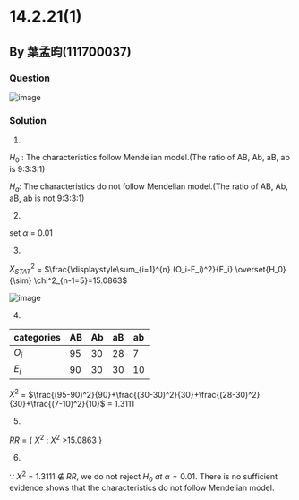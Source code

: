 # 14.2.21(1)

## By 葉孟昀(111700037)

### Question
![image](https://github.com/HWTeng-Course/202402-Statistics/assets/118964247/85268d39-95b9-4119-bf83-8e851c257f4e)

### Solution

1.  
$H_0$ : The characteristics follow Mendelian model.(The ratio of AB, Ab, aB, ab is 9:3:3:1)

$H_a$: The characteristics do not follow Mendelian model.(The ratio of AB, Ab, aB, ab is not 9:3:3:1)

2.
set $\alpha$ = 0.01

3.
$X^2_{STAT}$ = $\frac{\displaystyle\sum_{i=1}^{n} (O_i-E_i)^2}{E_i} \overset{H_0}{\sim} \chi^2_{n-1=5}=15.0863$

![image](https://github.com/HWTeng-Course/202402-Statistics/assets/118964247/bc549339-bdc3-496b-8009-9d6d2b25129b)


4.
| categories   | AB                  | Ab                      | aB             | ab  |
| ------------ | ------------------- | ----------------------- | -------------- | ----|
| $O_i$        | 95                  | 30                      | 28             | 7   |
| $E_i$        | 90                  | 30                      | 30             | 10  |

$X^{2}$ = $\frac{(95-90)^2}{90}+\frac{(30-30)^2}{30}+\frac{(28-30)^2}{30}+\frac{(7-10)^2}{10}$ = 1.3111

5.
$RR$ = { $X^2$ : $X^2$ >15.0863 }



6.
$\because$ $X^{2}$ = 1.3111 ∉ $RR$, we do not reject $H_0$ *at* $\alpha=0.01$.
   There is no sufficient evidence shows that the characteristics do not follow Mendelian model.


